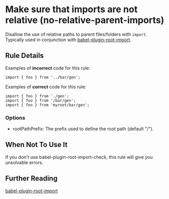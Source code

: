 # Make sure that imports are not relative (no-relative-parent-imports)

Disallow the use of relative paths to parent files/folders with `import`.
Typically used in conjunction with [babel-plugin-root-import](https://www.npmjs.com/package/babel-plugin-root-import).

## Rule Details

Examples of **incorrect** code for this rule:

```ecmascript 6
import { foo } from '../bar/gen';
```

Examples of **correct** code for this rule:

```ecmascript 6
import { foo } from './gen';
import { foo } from '/bar/gen';
import { foo } from 'myroot/bar/gen';
```

### Options

* rootPathPrefix: The prefix used to define the root path (default "/").

## When Not To Use It

If you don't use babel-plugin-root-import-check, this rule will give you unsolvable errors.

## Further Reading

[babel-plugin-root-import](https://www.npmjs.com/package/babel-plugin-root-import)